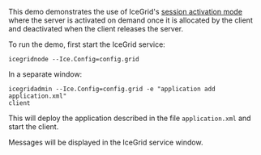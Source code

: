 This demo demonstrates the use of IceGrid's [session activation mode][1]
where the server is activated on demand once it is allocated by the client
and deactivated when the client releases the server.

To run the demo, first start the IceGrid service:

```
icegridnode --Ice.Config=config.grid
```

In a separate window:

```
icegridadmin --Ice.Config=config.grid -e "application add application.xml"
client
```

This will deploy the application described in the file
`application.xml` and start the client.

Messages will be displayed in the IceGrid service window.

[1]: https://doc.zeroc.com/display/Ice37/Resource+Allocation+using+IceGrid+Sessions
